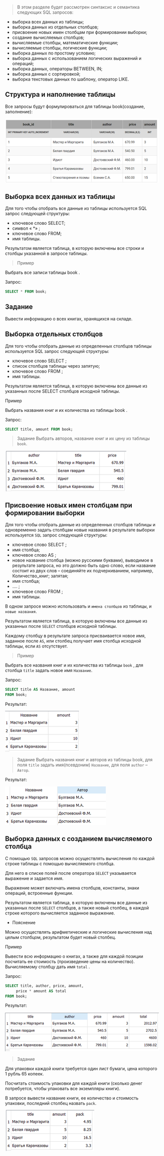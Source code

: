 > В этом разделе будет рассмотрен синтаксис и семантика следующих SQL запросов: 

* выборка всех данных из таблицы; 
* выборка данных из отдельных столбцов; 
* присвоение новых имен столбцам при формировании выборки; 
* создание вычисляемых столбцов; 
* вычисляемые столбцы, математические функции; 
* вычисляемые столбцы, логические функции; 
* выборка данных по простому условию; 
* выборка данных с использованием логических выражений и операций; 
* выборка данных, операторы BETWEEN, IN; 
* выборка данных с сортировкой;
* выборка текстовых данных по шаблону, оператор LIKE. 

## Структура и наполнение таблицы

Все запросы будут формулироваться для таблицы book(создание, заполнение):

![alt text](img/sample_table_for_select_data.png)


## Выборка всех данных из таблицы

Для того чтобы отобрать все данные из таблицы используется SQL запрос следующей структуры: 

* ключевое слово SELECT; 
* символ « *» ; 
* ключевое слово FROM; 
* имя таблицы.

Результатом является таблица, в которую включены все строки и столбцы указанной в запросе таблицы.

> Пример

Выбрать все записи таблицы book .

Запрос:
```sql
SELECT * FROM book;
```

## Задание
Вывести информацию о всех книгах, хранящихся на складе.

## Выборка отдельных столбцов
Для того чтобы отобрать данные из определенных столбцов таблицы используется SQL запрос следующей структуры: 

* ключевое слово SELECT ; 
* список столбцов таблицы через запятую; 
* ключевое слово FROM ; 
* имя таблицы.

Результатом является таблица, в которую включены все данные из указанных после SELECT столбцов исходной таблицы.

Пример

Выбрать названия книг и их количества из таблицы book .

Запрос:
```sql
SELECT title, amount FROM book;
```


> Задание
Выбрать авторов, название книг и их цену из таблицы `book`.

![alt text](img/task_author_title_price.png)


## Присвоение новых имен столбцам при формировании выборки

Для того чтобы отобрать данные из определенных столбцов таблицы и одновременно задать столбцам новые названия в результате выборки используется `SQL` запрос следующей структуры: 

* ключевое слово SELECT ; 
* имя столбца;
* ключевое слово AS ; 
* новое название столбца (можно русскими буквами), выводимое в результате запроса, но это должно быть одно слово, если название состоит из двух слов – соединяйте их подчеркиванием, например, Количество_книг; 
запятая; 
* имя столбца; 
* .... ;
* ключевое слово FROM ; 
* имя таблицы.

В одном запросе можно использовать и `имена столбцов` из таблицы, и `новые названия`.

Результатом является таблица, в которую включены все данные из указанных после `SELECT` столбцов исходной таблицы. 

Каждому столбцу в результате запроса присваивается новое имя, заданное после `AS`, или столбец получает имя столбца исходной таблицы, если `AS` отсутствует.

> Пример

Выбрать все названия книг и их количества из таблицы `book` , для столбца `title` задать новое имя `Название`.

Запрос:

```sql
SELECT title AS Название, amount 
FROM book;
```

Результат:

![alt text](img/task_new_name.png)


> Задание
Выбрать названия книг и авторов из таблицы book, для поля `title` задать имя(псевдоним) `Название`, для поля `author` –  `Автор`. 

Результат:

![alt text](img/task_new_name_2.png)


## Выборка данных с созданием вычисляемого столбца

С помощью `SQL` запросов можно осуществлять вычисления по каждой строке таблицы с помощью вычисляемого столбца. 

Для него в списке полей после оператора `SELECT` указывается выражение и задается имя.

Выражение может включать имена столбцов, константы, знаки операций, встроенные функции.

Результатом является таблица, в которую включены все данные из указанных после `SELECT` столбцов, а также новый столбец, в каждой строке которого вычисляется заданное выражение.

* Пояснение 

Можно осуществлять арифметические и логические вычисления над целым столбцом, результатом будет новый столбец.

Пример

Вывести всю информацию о книгах, а также для каждой позиции посчитать ее стоимость (произведение цены на количество). Вычисляемому столбцу дать имя `total` .

Запрос:
```sql    
SELECT title, author, price, amount, 
     price * amount AS total 
FROM book;
```
Результат:

![alt text](img/compute_cow.png)


> Задание

Для упаковки каждой книги требуется один лист бумаги, цена которого 1 рубль 65 копеек. 

Посчитать стоимость упаковки для каждой книги (сколько денег потребуется, чтобы упаковать все экземпляры книги). 

В запросе вывести название книги, ее количество и стоимость упаковки, последний столбец назвать `pack`. 


![alt text](img/task_compute_cow.png)